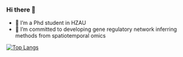### Hi there 👋
- 🤔 I’m a Phd student in HZAU
- 🔭 I’m committed to developing gene regulatory network inferring methods from spatiotemporal omics

[![Top Langs](https://github-readme-stats.vercel.app/api/top-langs/?username=mengxu98&theme=transparent&layout=compact&show_icons=true&hide_border=true&langs_count=98)](https://github.com/mengxu98)


<!--

![inferCSN](https://img.shields.io/badge/-inferCSN-198ce7) [![r-package](https://img.shields.io/github/r-package/v/mengxu98/inferCSN)](https://github.com/mengxu98/inferCSN/blob/main/DESCRIPTION) [![code-size](https://img.shields.io/github/languages/code-size/mengxu98/inferCSN)](https://github.com/mengxu98/inferCSN) [![R-CMD-check](https://github.com/mengxu98/inferCSN/actions/workflows/R-CMD-check.yaml/badge.svg)](https://github.com/mengxu98/inferCSN/actions/workflows/R-CMD-check.yaml) [![test-coverage](https://github.com/mengxu98/inferCSN/actions/workflows/test-coverage.yaml/badge.svg)](https://github.com/mengxu98/inferCSN/actions/workflows/test-coverage.yaml) [![pkgdown](https://github.com/mengxu98/inferCSN/actions/workflows/pkgdown.yaml/badge.svg)](https://mengxu98.github.io/inferCSN/reference/index.html)


![MengXu's github stats](https://github-readme-stats.vercel.app/api?username=mengxu98&show_icons=true)
**mengxu98/mengxu98** is a ✨ _special_ ✨ repository because its `README.md` (this file) appears on your GitHub profile.
![Readme Card](https://github-readme-stats.vercel.app/api/pin/?username=mengxu98&repo=inferCSN&theme=vue)
![Visitor Count](https://profile-counter.glitch.me/mengxu98/count.svg)

Here are some ideas to get you started:

- 🔭 I’m currently working on ...
- 🌱 I’m currently learning ...
- 👯 I’m looking to collaborate on ...
- 🤔 I’m looking for help with ...
- 💬 Ask me about ...
- 📫 How to reach me: ...
- 😄 Pronouns: ...
- ⚡ Fun fact: ...

-->
